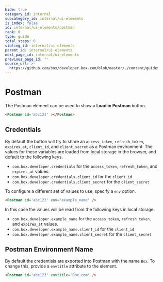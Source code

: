 ```yaml
---
hide: true
category_id: internal
subcategory_id: internal/ui-elements
is_index: false
id: internal/ui-elements/postman
rank: 0
type: guide
total_steps: 8
sibling_id: internal/ui-elements
parent_id: internal/ui-elements
next_page_id: internal/ui-elements
previous_page_id: ''
source_url: >-
  https://github.com/box/developer.box.com/blob/master/./content/guides/internal/ui-elements/postman.md
---
```


<!-- alex disable postman-postwoman -->
<!-- does not need translation -->

# Postman

The Postman element can be used to show a **Load in Postman** button.

```html
<Postman id='abc123' ></Postman>
```

<H>

<Postman id='abc123' />

</H>

## Credentials

By default the button will try to share an `access_token`, `refresh_token`,
`expires_at`, `client_id`, and `client_secret` as a Postman environment. The
values for these variables are loaded from local storage in the browser, and
default to the following keys.

* `com.box.developer.credentials` for the `access_token`, `refresh_token`, and
`expires_at` values.
* `com.box.developer.credentials.client_id` for the `client_id`
* `com.box.developer.credentials.client_secret` for the `client_secret`

To configure a different set of values to use, specify a `env` option.

```html
<Postman id='abc123' env='example_name' />
```

In this case the values will be read from the following keys in local storage.

* `com.box.developer.example_name` for the `access_token`, `refresh_token`, and
`expires_at` values.
* `com.box.developer.example_name.client_id` for the `client_id`
* `com.box.developer.example_name.client_secret` for the `client_secret`

## Postman Environment Name

By default the credentials are exported into Postman with the name `Box`. To
change this, provide a `envtitle` attribute to the element.

```html
<Postman id='abc123' envtitle='Box.com' />
```

